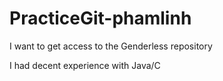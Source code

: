 # PracticeGit-phamlinh

I want to get access to the Genderless repository

I had decent experience with Java/C
